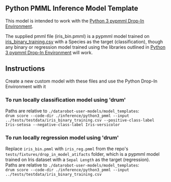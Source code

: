 ## Python PMML Inference Model Template

This model is intended to work with the [Python 3 pypmml Drop-In Environment](../../public_dropin_environments/python3_pmml).

The supplied pmml file (iris_bin.pmml) is a pypmml model trained on [iris_binary_training.csv](../../tests/testdata/iris_binary_training.csv)
with a Species as the target (classification), though any binary or regression model trained using the libraries
outlined in [Python 3 pypmml Drop-In Environment](../../public_dropin_environments/python3_pypmml) will work.

## Instructions
Create a new custom model with these files and use the Python Drop-In Environment with it

### To run locally classification model using 'drum'
Paths are relative to `./datarobot-user-models/model_templates`:  
`drum score --code-dir ./inference/python3_pmml --input ../tests/testdata/iris_binary_training.csv --positive-class-label Iris-setosa --negative-class-label Iris-versicolor`

### To run locally regression model using 'drum'
Replace `iris_bin.pmml` with `iris_reg.pmml` from the repo's `tests/fixtures/drop_in_model_atifacts` folder, which is a pypmml model trained on Iris dataset with a `Sepal Length` as the target (regression).  
Paths are relative to `./datarobot-user-models/model_templates`:  
`drum score --code-dir ./inference/python3_pmml --input ../tests/testdata/iris_binary_training.csv`
